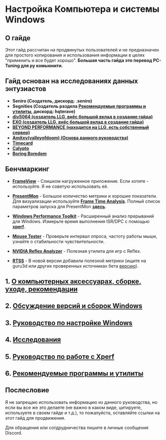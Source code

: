 # Настройка Компьютера и системы Windows


## О гайде

Этот гайд рассчитан на продвинутых пользователей и не предназначен для простого копирования
и использования информации в целях "применить и все будет хорошо".
**Большая часть гайда это перевод PC-Tuning для ру комьюнити.**

## Гайд основан на исследованиях данных энтузиастов
- **Seniro (Создатель, дискорд: .seniro)**
- **Segnities (Создатель раздела [Рекомендуемые программы и утилиты](#рекомендуемые-программы-и-утилиты), дискорд: hqterave)**
- **[div5064 (создатель LLG, внёс большой вклад в создание гайда)](https://shorturl.at/VXwBJ)**
- **[EXO (создатель LLG, внёс большой вклад в создание гайда)](https://shorturl.at/VXwBJ)**
- **[BEYOND PERFORMANCE (находится на LLG, есть собственный сервер)](https://discord.gg/xk3HKVPyef)**
- **[Amitxv(valleyofdoom) (Основа данного руководства)](https://github.com/valleyofdoom/PC-Tuning)**
- **[Timecard](https://github.com/djdallmann/GamingPCSetup)**
- **[Calypto](https://docs.google.com/document/d/1c2-lUJq74wuYK1WrA_bIvgb89dUN0sj8-hO3vqmrau4/edit)**
- **[Boring Boredom](https://github.com/BoringBoredom/PC-Optimization-Hub)**

## Бенчмаркинг
- **[FrameView](https://www.nvidia.com/en-gb/geforce/technologies/frameview)** - Слишком нагруженное приложение. Если хотите - используйте. Я не советую использовать её.

- **[PresentMon](https://github.com/GameTechDev/PresentMon)** - Большое количество метрики и хорошие показатели. Для визуализации используйте **[Frame Time Analysis](https://boringboredom.github.io/Frame-Time-Analysis/)**. Полный список параметров запуска для PresentMon **[здесь](https://github.com/GameTechDev/PresentMon/blob/main/README-CaptureApplication.md#metric-definitions)**.

- **[Windows Performance Toolkit](https://learn.microsoft.com/en-us/windows-hardware/test/wpt)** - Расширенный анализ прерываний для Windows. Измерьте время выполнения ISR/DPC с помощью **[xperf](/files/xperf-test-script.bat)**.

- **[Mouse Tester](https://github.com/valleyofdoom/MouseTester)** - Проверьте интервал опроса, частоту работы мыши, узнайте о стабильности чувствительности.

- **[NVIDIA Reflex Analyzer](https://www.nvidia.com/en-gb/geforce/news/reflex-latency-analyzer-360hz-g-sync-monitors)** - Полезная утилита для игр с Reflex.

- **[RTSS](https://www.guru3d.com/download/rtss-rivatuner-statistics-server-download/)** - В новой версии добавили полезной метрики (ищите на guru3d или других проверенных источниках бета [версию](https://www.youtube.com/watch?v=7DtEJlx-UQI)).




## 1. [О компьютерных аксессуарах, сборке, уходе, рекомендации](/guide/PC_Setup_and_devices.md)

## 2. [Обсуждение версий и сборок Windows](/guide/About_Versions.md)

## 3. [Руководство по настройке Windows](/guide/Windows_Optimization.md)

## 4. [Исследования](/guide/Explorations.md)

## 5. [Руководство по работе с Xperf](/guide/xperf_guide.md)

## 6. [Рекомендуемые программы и утилиты](/guide/Recommended_Programs_and_Utilities.md)

## Послесловие

Я не запрещаю использовать информацию из данного руководства, но если вы все же это делаете (не важно в каком виде, цитируете, используете в своем гайде и т.д.), то пожалуйста, оставляйте ссылки на этот гайд для продвижения.

Для обращения или сотдрудничества пишите в личные сообщения Discord.
